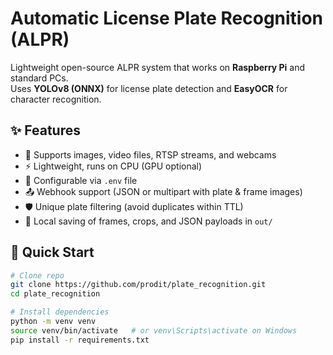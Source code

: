 # Automatic License Plate Recognition (ALPR)

Lightweight open-source ALPR system that works on **Raspberry Pi** and standard PCs.  
Uses **YOLOv8 (ONNX)** for license plate detection and **EasyOCR** for character recognition.

## ✨ Features
- 📸 Supports images, video files, RTSP streams, and webcams  
- ⚡ Lightweight, runs on CPU (GPU optional)  
- 🔧 Configurable via `.env` file  
- 📤 Webhook support (JSON or multipart with plate & frame images)  
- 🛡️ Unique plate filtering (avoid duplicates within TTL)  
- 💾 Local saving of frames, crops, and JSON payloads in `out/`

## 🚀 Quick Start

```bash
# Clone repo
git clone https://github.com/prodit/plate_recognition.git
cd plate_recognition

# Install dependencies
python -m venv venv
source venv/bin/activate   # or venv\Scripts\activate on Windows
pip install -r requirements.txt
